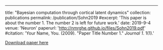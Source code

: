 ---
title: "Bayesian computation through cortical latent dynamics"
collection: publications
permalink: /publication/Sohn2019
#excerpt: 'This paper is about the number 1. The number 2 is left for future work.'
date: 2019-9-4
venue: 'Neuron'
paperurl: 'http://nmrghe.github.io/files/Sohn2019.pdf'
#citation: 'Your Name, You. (2009). &quot;Paper Title Number 1.&quot; <i>Journal 1</i>. 1(1).'

[Download paper here](http://nmrghe.github.io/files/Sohn2019.pdf)
